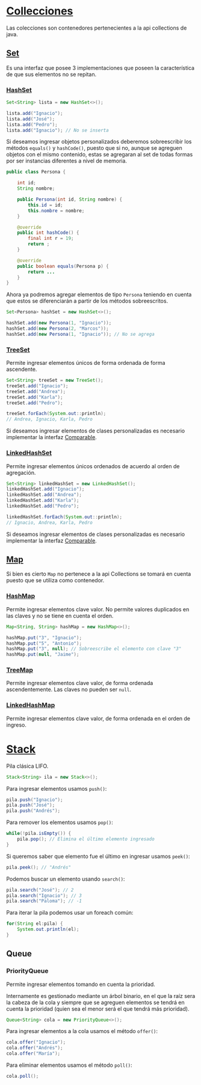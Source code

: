 # [Collecciones](#collections)

Las colecciones son contenedores pertenecientes a la api collections de java.

## [Set](#set)

Es una interfaz que posee 3 implementaciones que poseen la característica de que sus elementos no se repitan.

### [HashSet](#hashset)

```java
Set<String> lista = new HashSet<>();

lista.add("Ignacio");
lista.add("José");
lista.add("Pedro");
lista.add("Ignacio"); // No se inserta
```

Si deseamos ingresar objetos personalizados deberemos sobreescribir los métodos `equals()` y `hashCode()`, puesto que si no, aunque se agreguen objetos con el mismo contenido, estas se agregaran al set de todas formas por ser instancias diferentes a nivel de memoria.

```java
public class Persona {

    int id;
    String nombre;

    public Persona(int id, String nombre) {
    	this.id = id;
        this.nombre = nombre;
    }

    @override
    public int hashCode() {
    	final int r = 19;
        return ;
    }

    @override
    public boolean equals(Persona p) {
    	return ...
    }
}
```

Ahora ya podremos agregar elementos de tipo `Persona` teniendo en cuenta que estos se diferenciarán a partir de los métodos sobreescritos.

```java
Set<Persona> hashSet = new HashSet<>();

hashSet.add(new Persona(1, "Ignacio"));
hashSet.add(new Persona(2, "Marcos"));
hashSet.add(new Persona(1, "Ignacio")); // No se agrega
```

### [TreeSet](#treeset)

Permite ingresar elementos únicos de forma ordenada de forma ascendente.

```java
Set<String> treeSet = new TreeSet();
treeSet.add("Ignacio");
treeSet.add("Andrea");
treeSet.add("Karla");
treeSet.add("Pedro");

treeSet.forEach(System.out::println);
// Andrea, Ignacio, Karla, Pedro
```

Si deseamos ingresar elementos de clases personalizadas es necesario implementar la interfaz [Comparable](sort-collections.md).

### [LinkedHashSet](#linkedhashset)

Permite ingresar elementos únicos ordenados de acuerdo al orden de agregación.

```java
Set<String> linkedHashSet = new LinkedHashSet();
linkedHashSet.add("Ignacio");
linkedHashSet.add("Andrea");
linkedHashSet.add("Karla");
linkedHashSet.add("Pedro");

linkedHashSet.forEach(System.out::println);
// Ignacio, Andrea, Karla, Pedro
```

Si deseamos ingresar elementos de clases personalizadas es necesario implementar la interfaz [Comparable](sort-collections.md).

## [Map](#map)

Si bien es cierto `Map` no pertenece a la api Collections se tomará en cuenta puesto que se utiliza como contenedor.

### [HashMap](#hashmap)

Permite ingresar elementos clave valor.
No permite valores duplicados en las claves y no se tiene en cuenta el orden.

```java
Map<String, String> hashMap = new HashMap<>();

hashMap.put("3", "Ignacio");
hashMap.put("5", "Antonio");
hashMap.put("3", null); // Sobreescribe el elemento con clave "3"
hashMap.put(null, "Jaime");
```

### [TreeMap](#treemap)

Permite ingresar elementos clave valor, de forma ordenada ascendentemente. Las claves no pueden ser `null`.

### [LinkedHashMap](#linkedhashmap)

Permite ingresar elementos clave valor, de forma ordenada en el orden de ingreso.

# [Stack](#stack)

Pila clásica LIFO.

```java
Stack<String> ila = new Stack<>();
```

Para ingresar elementos usamos `push()`:

```java
pila.push("Ignacio");
pila.push("José");
pila.push("Andrés");
```

Para remover los elementos usamos `pop()`:
```java
while(!pila.isEmpty()) {
	pila.pop(); // Elimina el último elemento ingresado
}
```

Si queremos saber que elemento fue el último en ingresar usamos `peek()`:

```java
pila.peek(); // "Andrés"
```

Podemos buscar un elemento usando `search()`:

```java
pila.search("José"); // 2
pila.search("Ignacio"); // 3
pila.search("Paloma"); // -1
```

Para iterar la pila podemos usar un foreach común:

```java
for(String el:pila) {
	System.out.println(el);
}
```

## Queue

### PriorityQueue

Permite ingresar elementos tomando en cuenta la prioridad.

Internamente es gestionado mediante un árbol binario, en el que la raíz sera la cabeza de la cola y siempre que se agreguen elementos se tendrá en cuenta la prioridad (quien sea el menor será el que tendrá más prioridad).


```java
Queue<String> cola = new PriorityQueue<>();
```

Para ingresar elementos a la cola usamos el método `offer()`:

```java
cola.offer("Ignacio");
cola.offer("Andrés");
cola.offer("María");
```

Para eliminar elementos usamos el método `poll()`:

```java
cola.poll();
```